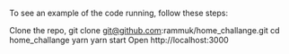 To see an example of the code running, follow these steps:

Clone the repo, git clone git@github.com:rammuk/home_challange.git
cd home_challange
yarn
yarn start
Open http://localhost:3000
